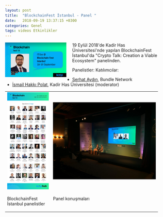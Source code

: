 ```yaml
---
layout: post
title:  "BlockchainFest İstanbul - Panel "
date:   2018-09-19 13:37:15 +0300
categories: Genel
tags: videos Etkinlikler
---
```




<img align="left" src="/assets/blockchain_fest_istanbul.jpg" style="width:40%; padding-right:20px"> 
19 Eylül 2018'de Kadir Has Üniversitesi'nde yapılan BlockchainFest İstanbul'da "Crypto Talk: Creation a Viable Ecosystem" panelinden.  
&nbsp;
&nbsp;

<br />


Panelistler: 
Katılımcılar: 
- [Serhat Aydın](https://twitter.com/srht_aydn_82), Bundle Network
- [İsmail Hakkı Polat](https://twitter.com/ismailhpolat), Kadir Has Üniversitesi (moderator) 

<table><tr><td style="width:30%">
<img src="/assets/blockchain_fest_istanbul_roster.jpg">
</td>
<td style="width:70%">
<img src="/assets/blockchain_fest_panel.jpg">
   </td></tr>
<tr><td style="width:30%; vertical-align:top">
<p>
BlockchainFest İstanbul panelistler
</p></td>
<td style="width:70%; vertical-align:top">
<p>
Panel konuşmaları 
</p>
</td></tr>
</table>

 
